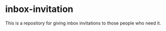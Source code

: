 inbox-invitation
================

This is a repository for giving inbox invitations to those people who need it.
